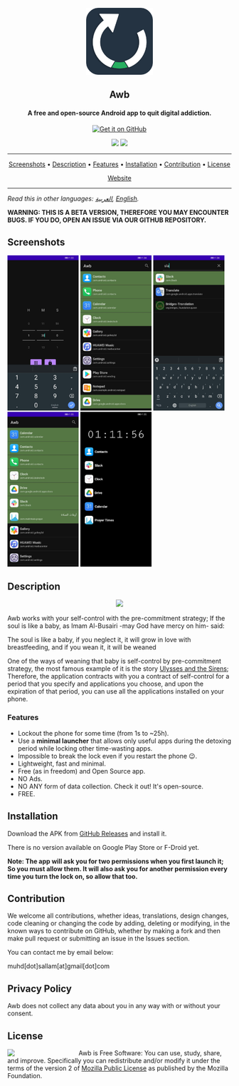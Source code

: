 <p align="center"><a href="https://mohamed-sallam.github.io"><img src="../assets/logo.png" width="150"></a></p> 
<h2 align="center"><b>Awb</b></h2>
<h4 align="center">A free and open-source Android app to quit digital addiction.</h4>

<p align="center"><a href="https://github.com/mohamed-sallam/awb-android/releases/"><img src="https://raw.githubusercontent.com/VishnuSanal/Quotes/master/Screenshots/get-it-on-github.svg" alt="Get it on GitHub" height=80/></a></p>

<p align="center">
<a href="https://github.com/mohamed-sallam/awb-android/releases/" alt="GitHub release"><img src="https://img.shields.io/badge/release-v1.0.0-blue" ></a>
<a href="https://www.mozilla.org/en-US/MPL/2.0/" alt="License: MPLv2"><img src="https://img.shields.io/badge/Licenses-MPL v2-blue"></a>
</p>
<hr>
<p align="center"><a href="#screenshots">Screenshots</a> &bull; <a href="#description">Description</a> &bull; <a href="#features">Features</a> &bull; <a href="#installation">Installation</a> &bull; <a href="#contribution">Contribution</a> &bull; <a href="#license">License</a></p>
<p align="center"><a href="https://mohamed-sallam.github.io">Website</a></p>
<hr>

*Read this in other languages: [العربية](../README.md), [English](README.en.md).*

<b>WARNING: THIS IS A BETA VERSION, THEREFORE YOU MAY ENCOUNTER BUGS. IF YOU DO, OPEN AN ISSUE VIA OUR GITHUB REPOSITORY.</b>

## Screenshots

[<img src="/assets/1.jpg" width=160>](assets/1.jpg)
[<img src="/assets/2.jpg" width=160>](assets/2.jpg)
[<img src="/assets/3.jpg" width=160>](assets/3.jpg)
[<img src="/assets/4.jpg" width=160>](assets/4.jpg)
[<img src="/assets/5.jpg" width=160>](assets/5.jpg)

## Description

<p align="center"> <img src="https://upload.wikimedia.org/wikipedia/commons/thumb/0/04/WATERHOUSE_-_Ulises_y_las_Sirenas_%28National_Gallery_of_Victoria%2C_Melbourne%2C_1891._%C3%93leo_sobre_lienzo%2C_100.6_x_202_cm%29.jpg/1280px-WATERHOUSE_-_Ulises_y_las_Sirenas_%28National_Gallery_of_Victoria%2C_Melbourne%2C_1891._%C3%93leo_sobre_lienzo%2C_100.6_x_202_cm%29.jpg" width=75%>
</p>

Awb works with your self-control with the pre-commitment strategy; If the soul is like a baby, as Imam Al-Busairi -may God have mercy on him- said:
 
The soul is like a baby, if you neglect it, it will grow in love with breastfeeding, and if you wean it, it will be weaned

One of the ways of weaning that baby is self-control by pre-commitment strategy, the most famous example of it is the story [Ulysses and the Sirens](https://en.wikipedia.org/wiki/Ulysses_and_the_Sirens_(Waterhouse)); Therefore, the application contracts with you a contract of self-control for a period that you specify and applications you choose, and upon the expiration of that period, you can use all the applications installed on your phone.

### Features

- Lockout the phone for some time (from 1s to ~25h).
- Use a **minimal launcher** that allows only useful apps during the detoxing period while locking other time-wasting apps.
- Impossible to break the lock even if you restart the phone :wink:.
- Lightweight, fast and minimal.
- Free (as in freedom) and Open Source app.
- NO Ads.
- NO ANY form of data collection. Check it out! It's open-source.
- FREE.

## Installation

Download the APK from [GitHub Releases](https://github.com/mohamed-sallam/awb-android/releases/) and install it.

There is no version available on Google Play Store or F-Droid yet.

**Note: The app will ask you for two permissions when you first launch it; So you must allow them. It will also ask you for another permission every time you turn the lock on, so allow that too.**

## Contribution

We welcome all contributions, whether ideas, translations, design changes, code cleaning or changing the code by adding, 
deleting or modifying, in the known ways to contribute on GitHub, whether by making a fork and then make pull request
or submitting an issue in the Issues section.

You can contact me by email below: 

muhd[dot]sallam[at]gmail[dot]com

## Privacy Policy

Awb does not collect any data about you in any way with or without your consent.

## License
[<img src="https://upload.wikimedia.org/wikipedia/commons/d/d2/Mozilla_logo.svg" width=160 align="left">](https://www.mozilla.org/en-US/MPL/2.0/)

Awb is Free Software: You can use, study, share, and improve. Specifically you can redistribute and/or modify it under the terms of the version 2 of 
[Mozilla Public License](https://www.mozilla.org/en-US/MPL/2.0/) as
published by the Mozilla Foundation.
